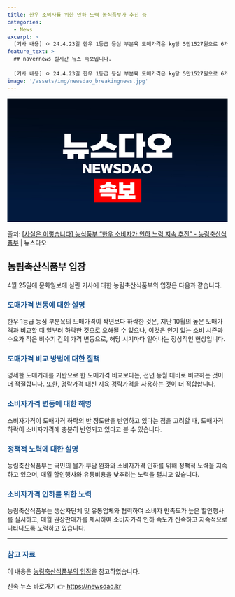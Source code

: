 ```yaml
---
title: 한우 소비자를 위한 인하 노력 농식품부가 추진 중
categories:
  - News
excerpt: >
  [기사 내용] ㅇ 24.4.23일 한우 1등급 등심 부분육 도매가격은 kg당 5만1527원으로 6개월 전인 …
feature_text: >
  ## navernews 실시간 뉴스 속보입니다.

  [기사 내용] ㅇ 24.4.23일 한우 1등급 등심 부분육 도매가격은 kg당 5만1527원으로 6개월 전인 …
image: '/assets/img/newsdao_breakingnews.jpg'
---
```


![뉴스다오 속보](/assets/img/newsdao_breakingnews.jpg)

<p>출처: <a href="https://newsdao.kr/3687" rel="dofollow">[사실은 이렇습니다] 농식품부 “한우 소비자가 인하 노력 지속 추진” - 농림축산식품부</a> | 뉴스다오</p>

<h2 data-ke-size="size26">농림축산식품부 입장</h2>
<p data-ke-size="size16">4월 25일에 문화일보에 실린 기사에 대한 농림축산식품부의 입장은 다음과 같습니다.</p>

<h3><b><span style="color: #1a5490;">도매가격 변동에 대한 설명</span></b></h3>
<p data-ke-size="size16">한우 1등급 등심 부분육의 도매가격이 작년보다 하락한 것은, 지난 10월의 높은 도매가격과 비교할 때 일부러 하락한 것으로 오해될 수 있으나, 이것은 인기 있는 소비 시즌과 수요가 적은 비수기 간의 가격 변동으로, 해당 시기마다 일어나는 정상적인 현상입니다.</p>

<h3><b><span style="color: #1a5490;">도매가격 비교 방법에 대한 질책</span></b></h3>
<p data-ke-size="size16">영세한 도매거래를 기반으로 한 도매가격 비교보다는, 전년 동월 대비로 비교하는 것이 더 적절합니다. 또한, 경락가격 대신 지육 경락가격을 사용하는 것이 더 적합합니다.</p>

<h3><b><span style="color: #1a5490;">소비자가격 변동에 대한 해명</span></b></h3>
<p data-ke-size="size16">소비자가격이 도매가격 하락의 반 정도만을 반영하고 있다는 점을 고려할 때, 도매가격 하락이 소비자가격에 충분히 반영되고 있다고 볼 수 있습니다.</p>

<h3><b><span style="color: #1a5490;">정책적 노력에 대한 설명</span></b></h3>
<p data-ke-size="size16">농림축산식품부는 국민의 물가 부담 완화와 소비자가격 인하를 위해 정책적 노력을 지속하고 있으며, 매월 할인행사와 유통비용을 낮추려는 노력을 펼치고 있습니다.</p>

<h3><b><span style="color: #1a5490;">소비자가격 인하를 위한 노력</span></b></h3>
<p data-ke-size="size16">농림축산식품부는 생산자단체 및 유통업체와 협력하여 소비자 만족도가 높은 할인행사를 실시하고, 매월 권장판매가를 제시하여 소비자가격 인하 속도가 신속하고 지속적으로 나타나도록 노력하고 있습니다.</p>
 
<hr>
<p data-ke-size="size16"></p>
<h3><b><span style="color: #1a5490;">참고 자료</span></b></h3>
<p data-ke-size="size16">이 내용은 <a href="https://newsdao.kr/3687" target="_blank">농림축산식품부의 입장</a>을 참고하였습니다.</p> 

신속 뉴스 바로가기 👉 <a href="https://newsdao.kr" rel="dofollow">https://newsdao.kr</a>


